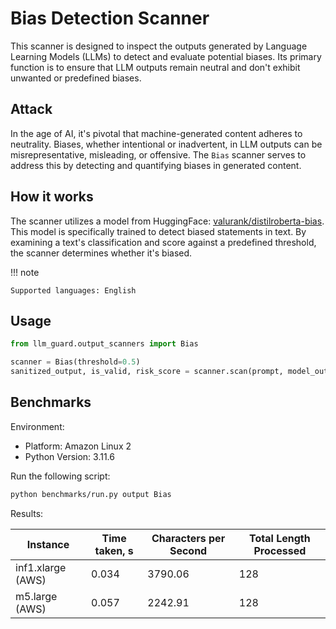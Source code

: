 # Bias Detection Scanner

This scanner is designed to inspect the outputs generated by Language Learning Models (LLMs) to detect and evaluate
potential biases. Its primary function is to ensure that LLM outputs remain neutral and don't exhibit unwanted or
predefined biases.

## Attack

In the age of AI, it's pivotal that machine-generated content adheres to neutrality. Biases, whether intentional or
inadvertent, in LLM outputs can be misrepresentative, misleading, or offensive. The `Bias` scanner serves to address
this by detecting and quantifying biases in generated content.

## How it works

The scanner utilizes a model from
HuggingFace: [valurank/distilroberta-bias](https://huggingface.co/valurank/distilroberta-bias). This model is
specifically trained to detect biased statements in text. By examining a text's classification and score against a
predefined threshold, the scanner determines whether it's biased.

!!! note

    Supported languages: English

## Usage

```python
from llm_guard.output_scanners import Bias

scanner = Bias(threshold=0.5)
sanitized_output, is_valid, risk_score = scanner.scan(prompt, model_output)
```

## Benchmarks

Environment:

- Platform: Amazon Linux 2
- Python Version: 3.11.6

Run the following script:

```sh
python benchmarks/run.py output Bias
```

Results:

| Instance          | Time taken, s | Characters per Second | Total Length Processed |
|-------------------|---------------|-----------------------|------------------------|
| inf1.xlarge (AWS) | 0.034         | 3790.06               | 128                    |
| m5.large (AWS)    | 0.057         | 2242.91               | 128                    |
